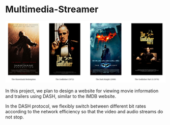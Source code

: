 # Multimedia-Streamer

![](./Image/img.png)

In this project, we plan to design a website for viewing movie information and trailers using DASH, similar to the IMDB website.

In the DASH protocol, we flexibly switch between different bit rates according to the network efficiency so that the video and audio streams do not stop.
